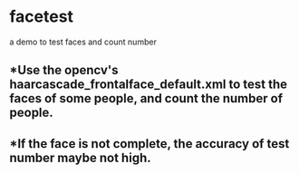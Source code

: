 # facetest
a demo to test faces and count number
## *Use the opencv's haarcascade_frontalface_default.xml to test the faces of some people, and count the number of people.
## *If the face is not complete, the accuracy of test number maybe not high.
